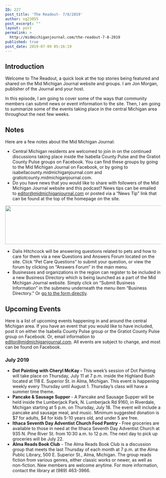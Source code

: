 ```yaml
---
ID: 227
post_title: 'The Readout- 7/8/2019'
author: ng23055
post_excerpt: ""
layout: post
permalink: >
  http://midmichiganjournal.com/the-readout-7-8-2019
published: true
post_date: 2019-07-09 05:16:19
---
```

<h2>Introduction</h2>
Welcome to The Readout, a quick look at the top stories being featured and shared on the Mid Michigan Journal website and groups. I am Jon Morgan, publisher of the Journal and your host.

In this episode, I am going to cover some of the ways that community members can submit news or event information to the site. Then, I am going to summarize some of the events taking place in the central Michigan area throughout the next few weeks.
<h2>Notes</h2>
Here are a few notes about the Mid Michigan Journal:
<ul>
 	<li>Central Michigan residents are welcomed to join in on the continued discussions taking place inside the Isabella County Pulse and the Gratiot County Pulse groups on Facebook. You can find these groups by going to the Mid Michigan Journal on Facebook, or by going to isabellacounty.midmichiganjournal.com and gratiotcounty.midmichiganjournal.com.</li>
 	<li>Do you have news that you would like to share with followers of the Mid Michigan Journal website and this podcast? News tips can be emailed to <a href="mailto:editor@midmichiganjournal.com">editor@midmichiganjournal.com</a> or posted via a “News Tip” link that can be found at the top of the homepage on the site.</li>
</ul>
<img title="" src="http://midmichiganjournal.com/wp-content/uploads/2019/07/null-2.png" alt="" width="524" height="125" />
<ul>
 	<li>Dalis Hitchcock will be answering questions related to pets and how to care for them via a new Questions and Answers Forum located on the site. Click “Pet Care Questions” to submit your question, or view the forum by clicking on “Answers Forum” in the main menu.</li>
 	<li>Businesses and organizations in the region can register to be included in a new Business Directory which is being launched as a part of the Mid Michigan Journal website. Simply click on “Submit Business Information” in the submenu underneath the menu item “Business Directory.” Or <a href="https://podio.com/webforms/23035436/1638907">go to the form directly</a>.</li>
</ul>
<h2>Upcoming Events</h2>
Here is a list of upcoming events happening in and around the central Michigan area. If you have an event that you would like to have included, post it on either the Isabella County Pulse group or the Gratiot County Pulse group on Facebook. Or, email information to <a href="mailto:editor@midmichiganjournal.com">editor@midmichiganjournal.com</a>. All events are subject to change, and most can be found on Facebook.
<h3>July 2019</h3>
<ul>
 	<li><b>Dot Painting with Cheryl McKay - </b>This week’s session of Dot Painting will take place on Thursday, July 11 at 7 p.m. inside the Highland Bush located at 118 E. Superior St. in Alma, Michigan. This event is happening weekly every Thursday until August 1. Thursday’s class will have a summer time theme.</li>
 	<li><b>Pancake &amp; Sausage Supper </b>- A Pancake and Sausage Supper will be held inside the Lumberjack Park, N. Lumberjack Rd 9160, in Riverdale, Michigan starting at 5 p.m. on Thursday, July 18. The event will include a pancake and sausage meal, and music. Minimum suggested donation is $7 for adults, $4 for kids 5-10 years old, and under 5 are free.</li>
 	<li><b>Ithaca Seventh Day Adventist Church Food Pantry </b>- Free groceries are available to those in need at the Ithaca Seventh Day Adventist Church at 935 N. Pine River St. from 10:30 a.m. to 12 p.m. The next day to pick up groceries will be July 22.</li>
 	<li><b>Alma Reads Book Club</b> - The Alma Reads Book Club is a discussion group that meets the last Thursday of each month at 7 p.m. at the Alma Public Library, 500 E. Superior St., Alma, Michigan. The group reads fiction from various genres, either classic works or newer, as well as non-fiction. New members are welcome anytime. For more information, contact the library at (989) 463-3966.</li>
</ul>